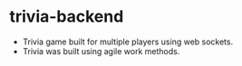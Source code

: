 # trivia-backend
- Trivia game built for multiple players using web sockets.
- Trivia was built using agile work methods.


